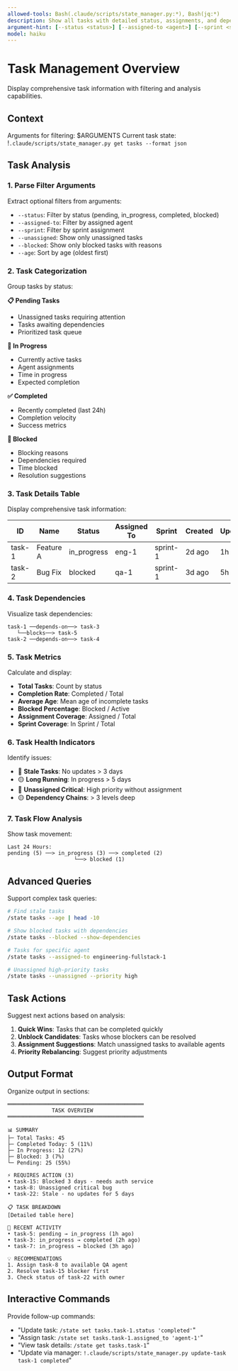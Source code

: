 ```yaml
---
allowed-tools: Bash(.claude/scripts/state_manager.py:*), Bash(jq:*)
description: Show all tasks with detailed status, assignments, and dependencies
argument-hint: [--status <status>] [--assigned-to <agent>] [--sprint <sprint-id>]
model: haiku
---
```


# Task Management Overview

Display comprehensive task information with filtering and analysis capabilities.

## Context

Arguments for filtering: $ARGUMENTS
Current task state: !`.claude/scripts/state_manager.py get tasks --format json`

## Task Analysis

### 1. Parse Filter Arguments

Extract optional filters from arguments:
- `--status`: Filter by status (pending, in_progress, completed, blocked)
- `--assigned-to`: Filter by assigned agent
- `--sprint`: Filter by sprint assignment
- `--unassigned`: Show only unassigned tasks
- `--blocked`: Show only blocked tasks with reasons
- `--age`: Sort by age (oldest first)

### 2. Task Categorization

Group tasks by status:

**📋 Pending Tasks**
- Unassigned tasks requiring attention
- Tasks awaiting dependencies
- Prioritized task queue

**🚀 In Progress**
- Currently active tasks
- Agent assignments
- Time in progress
- Expected completion

**✅ Completed**
- Recently completed (last 24h)
- Completion velocity
- Success metrics

**🚫 Blocked**
- Blocking reasons
- Dependencies required
- Time blocked
- Resolution suggestions

### 3. Task Details Table

Display comprehensive task information:

| ID | Name | Status | Assigned To | Sprint | Created | Updated | Age | Priority |
|----|------|--------|-------------|--------|---------|---------|-----|----------|
| task-1 | Feature A | in_progress | eng-1 | sprint-1 | 2d ago | 1h ago | 2d | High |
| task-2 | Bug Fix | blocked | qa-1 | sprint-1 | 3d ago | 5h ago | 3d | Critical |

### 4. Task Dependencies

Visualize task dependencies:
```
task-1 ──depends-on──> task-3
   └──blocks──> task-5
task-2 ──depends-on──> task-4
```

### 5. Task Metrics

Calculate and display:
- **Total Tasks**: Count by status
- **Completion Rate**: Completed / Total
- **Average Age**: Mean age of incomplete tasks
- **Blocked Percentage**: Blocked / Active
- **Assignment Coverage**: Assigned / Total
- **Sprint Coverage**: In Sprint / Total

### 6. Task Health Indicators

Identify issues:
- 🔴 **Stale Tasks**: No updates > 3 days
- 🟡 **Long Running**: In progress > 5 days
- 🔴 **Unassigned Critical**: High priority without assignment
- 🟡 **Dependency Chains**: > 3 levels deep

### 7. Task Flow Analysis

Show task movement:
```
Last 24 Hours:
pending (5) ──> in_progress (3) ──> completed (2)
                     └──> blocked (1)
```

## Advanced Queries

Support complex task queries:

```bash
# Find stale tasks
/state tasks --age | head -10

# Show blocked tasks with dependencies
/state tasks --blocked --show-dependencies

# Tasks for specific agent
/state tasks --assigned-to engineering-fullstack-1

# Unassigned high-priority tasks
/state tasks --unassigned --priority high
```

## Task Actions

Suggest next actions based on analysis:

1. **Quick Wins**: Tasks that can be completed quickly
2. **Unblock Candidates**: Tasks whose blockers can be resolved
3. **Assignment Suggestions**: Match unassigned tasks to available agents
4. **Priority Rebalancing**: Suggest priority adjustments

## Output Format

Organize output in sections:

```
═══════════════════════════════════════════
              TASK OVERVIEW
═══════════════════════════════════════════

📊 SUMMARY
├─ Total Tasks: 45
├─ Completed Today: 5 (11%)
├─ In Progress: 12 (27%)
├─ Blocked: 3 (7%)
└─ Pending: 25 (55%)

⚡ REQUIRES ACTION (3)
• task-15: Blocked 3 days - needs auth service
• task-8: Unassigned critical bug
• task-22: Stale - no updates for 5 days

📋 TASK BREAKDOWN
[Detailed table here]

🔄 RECENT ACTIVITY
• task-5: pending → in_progress (1h ago)
• task-3: in_progress → completed (2h ago)
• task-7: in_progress → blocked (3h ago)

💡 RECOMMENDATIONS
1. Assign task-8 to available QA agent
2. Resolve task-15 blocker first
3. Check status of task-22 with owner
```

## Interactive Commands

Provide follow-up commands:
- "Update task: `/state set tasks.task-1.status 'completed'`"
- "Assign task: `/state set tasks.task-1.assigned_to 'agent-1'`"
- "View task details: `/state get tasks.task-1`"
- "Update via manager: `!.claude/scripts/state_manager.py update-task task-1 completed`"